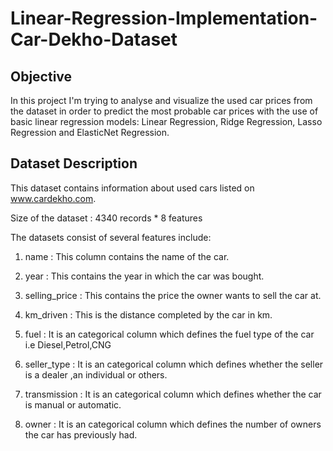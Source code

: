 # Linear-Regression-Implementation-Car-Dekho-Dataset

Objective
---
In this project I'm trying to analyse and visualize the used car prices from the dataset in order to predict the most probable car prices with the use of basic linear regression models: Linear Regression, Ridge Regression, Lasso Regression and ElasticNet Regression.

Dataset Description
---
This dataset contains information about used cars listed on www.cardekho.com. 

Size of the dataset : 4340 records * 8 features

The datasets consist of several features include:
1. name : This column contains the name of the car.

2. year : This contains the year in which the car was bought.

3. selling_price : This contains the price the owner wants to sell the car at.

4. km_driven : This is the distance completed by the car in km.

5. fuel : It is an categorical column which defines the fuel type of the car i.e Diesel,Petrol,CNG

6. seller_type	 : It is an categorical column which defines whether the seller is a dealer ,an individual or others.

7. transmission : It is an categorical column which defines whether the car is manual or automatic.

8. owner : It is an categorical column which defines the number of owners the car has previously had.
